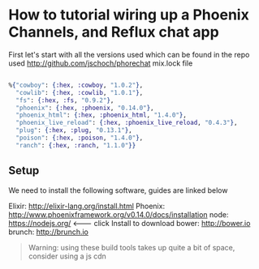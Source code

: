 # How to tutorial wiring up a Phoenix Channels, and Reflux chat app

First let's start with all the versions used which can be found in the repo used http://github.com/jschoch/phorechat mix.lock file

```elixir

%{"cowboy": {:hex, :cowboy, "1.0.2"},
  "cowlib": {:hex, :cowlib, "1.0.1"},
  "fs": {:hex, :fs, "0.9.2"},
  "phoenix": {:hex, :phoenix, "0.14.0"},
  "phoenix_html": {:hex, :phoenix_html, "1.4.0"},
  "phoenix_live_reload": {:hex, :phoenix_live_reload, "0.4.3"},
  "plug": {:hex, :plug, "0.13.1"},
  "poison": {:hex, :poison, "1.4.0"},
  "ranch": {:hex, :ranch, "1.1.0"}}

```

## Setup

We need to install the following software, guides are linked below

Elixir: http://elixir-lang.org/install.html
Phoenix: http://www.phoenixframework.org/v0.14.0/docs/installation
node: https://nodejs.org/ <--- click Install to download 
bower:  http://bower.io
brunch: http://brunch.io

> Warning: using these build tools takes up quite a bit of space, consider using a js cdn


